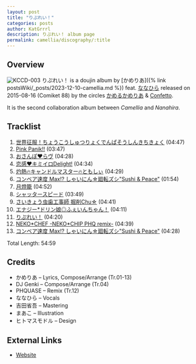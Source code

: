 ```yaml
---
layout: post
title: "りぷれい！"
categories: posts
author: KatGrrrl
description: りぷれい！ album page
permalink: camellia/discography/:title
---
```


## Overview

![KCCD-003](https://cdn.camellia.wiki/images/camellia/albums/KCCD-003.jpg)
りぷれい！ is a doujin album by [かめりあ]({% link postsWiki/_posts/2023-12-10-camellia.md %}) feat. [ななひら](#) released on 2015-08-16 (Comiket 88) by the circles [かめるかめりあ](#) & [Confetto](#).

It is the second collaboration album between *Camellia* and *Nanahira*.

## Tracklist

1. [世界征服！ちょうこうしゅつりょくでんぱそうしんきちきょく](<{% link postsInclude/_posts/camellia/songs/Sekaiseifuku-Choukou-Shutsuryoku-Denpa-Soushin-Kichikyoku/2024-02-20-Sekaiseifuku-Choukou-Shutsuryoku-Denpa-Soushin-Kichikyoku.md %}>) (04:47)
2. [Pink Panik!!](<{% link postsInclude/_posts/camellia/songs/Pink-Panik/2024-02-20-Pink-Panik.md %}>) (03:47)
3. [おさんぽ♥らヴ](<{% link postsInclude/_posts/camellia/songs/Osanpo-Love/2024-02-20-Osanpo-Love.md %}>) (04:28)
4. [恋感♥キミイロDelight!](<{% link postsInclude/_posts/camellia/songs/Koi-kan-Kimi-Iro-Delight/2024-02-20-Koi-kan-Kimi-Iro-Delight.md %}>) (04:34)
5. [灼熱🔥キャンドルマスター🔥ともしぃ](<{% link postsInclude/_posts/camellia/songs/Shakunetsu-Candle-master-Tomoshie/2024-02-20-Shakunetsu-Candle-master-Tomoshie.md %}>) (04:29)
6. [コンベア速度 Max!? しゃいにん☆廻転ズシ"Sushi & Peace"](<{% link postsInclude/_posts/camellia/songs/Conveyor-Sokudo-Max-Shainin-Kaiten-Zushi-Sushi-Peace/2024-02-20-Conveyor-Sokudo-Max-Shainin-Kaiten-Zushi-Sushi-Peace.md %}>) (01:54)
7. [月燈籠](<{% link postsInclude/_posts/camellia/songs/Lantern-under-the-lunar/2024-02-20-Lantern-under-the-lunar.md %}>) (04:52)
8. [シャッタースピード](<{% link postsInclude/_posts/camellia/songs/Shutter-Speed/2024-02-20-Shutter-Speed.md %}>) (03:49)
9. [さいきょう虫歯工事師 掘削Chu☆](<{% link postsInclude/_posts/camellia/songs/Saikyou-Mushiba-Kouji-shi-Kussaku-Chu/2024-02-20-Saikyou-Mushiba-Kouji-shi-Kussaku-Chu.md %}>) (04:41)
10. [エナジー*ドリン娘◎ふぇいんちゃん！](<{% link postsInclude/_posts/camellia/songs/Energy-Drinko-Ffeine-chan/2024-02-20-Energy-Drinko-Ffeine-chan.md %}>) (04:11)
11. [りぷれい！](<{% link postsInclude/_posts/camellia/songs/Replay-song/2024-02-20-Replay-song.md %}>) (04:20)
12. [NEKO\*CHEF -NEKO\*CHIP PHQ remix-](<{% link postsInclude/_posts/camellia/songs/NEKO-CHEF/2024-02-19-NEKO-CHEF.md %}>) (04:39)
13. [コンベア速度 Max!? しゃいにん☆廻転ズシ"Sushi & Peace"](<{% link postsInclude/_posts/camellia/songs/Conveyor-Sokudo-Max-Shainin-Kaiten-Zushi-Sushi-Peace/2024-02-20-Conveyor-Sokudo-Max-Shainin-Kaiten-Zushi-Sushi-Peace.md %}>) (04:28)

Total Length: 54:59

## Credits

* かめりあ – Lyrics, Compose/Arrange (Tr.01-13)
* DJ Genki – Compose/Arrange (Tr.04)
* PHQUASE – Remix (Tr.12)
* ななひら – Vocals
* 吉田省吾 – Mastering
* まあこ – Illustration
* ヒトマスモドル – Design

## External Links

* [Website](https://confetto.chu.jp/replay/)
